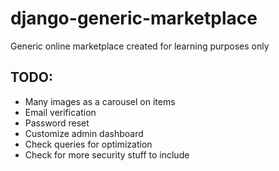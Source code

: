# django-generic-marketplace
Generic online marketplace created for learning purposes only 

## TODO:

* Many images as a carousel on items
* Email verification
* Password reset
* Customize admin dashboard
* Check queries for optimization 
* Check for more security stuff to include
